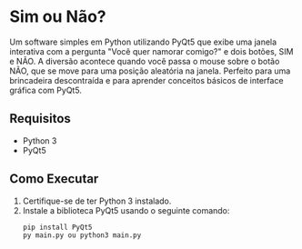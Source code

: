 # Sim ou Não?

Um software simples em Python utilizando PyQt5 que exibe uma janela interativa com a pergunta "Você quer namorar comigo?" e dois botões, SIM e NÃO. A diversão acontece quando você passa o mouse sobre o botão NÃO, que se move para uma posição aleatória na janela. Perfeito para uma brincadeira descontraída e para aprender conceitos básicos de interface gráfica com PyQt5.

## Requisitos
- Python 3
- PyQt5

## Como Executar
1. Certifique-se de ter Python 3 instalado.
2. Instale a biblioteca PyQt5 usando o seguinte comando:
   ```bash
   pip install PyQt5
   py main.py ou python3 main.py

  
